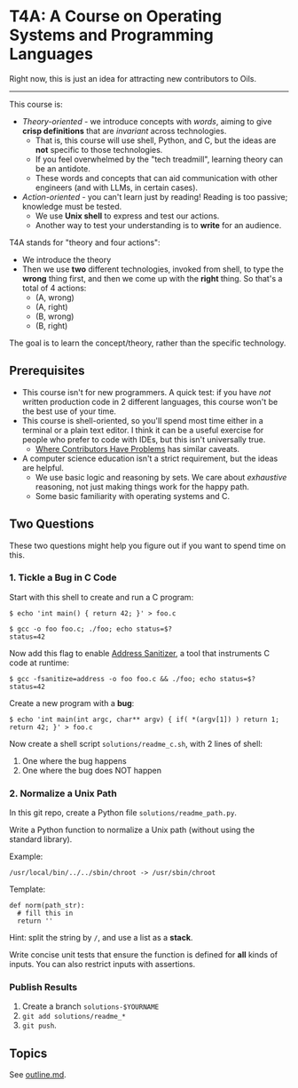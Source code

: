 T4A: A Course on Operating Systems and Programming Languages
===

Right now, this is just an idea for attracting new contributors to Oils.

---

This course is:

- *Theory-oriented* - we introduce concepts with *words*, aiming to give
  **crisp definitions** that are *invariant* across technologies.
  - That is, this course will use shell, Python, and C, but the ideas are
    **not** specific to those technologies.
  - If you feel overwhelmed by the "tech treadmill", learning theory can be an
    antidote.
  - These words and concepts that can aid communication with other engineers
    (and with LLMs, in certain cases).
- *Action-oriented* - you can't learn just by reading!  Reading is too passive;
  knowledge must be tested.
  - We use **Unix shell** to express and test our actions.
  - Another way to test your understanding is to **write** for an audience.

T4A stands for "theory and four actions":

- We introduce the theory
- Then we use **two** different technologies, invoked from shell, to type the **wrong**
  thing first, and then we come up with the **right** thing.  So that's a total of 4 actions:
  - (A, wrong)
  - (A, right)
  - (B, wrong)
  - (B, right)

The goal is to learn the concept/theory, rather than the specific technology.

## Prerequisites

- This course isn't for new programmers.  A quick test: if you have *not*
  written production code in 2 different languages, this course won't be the
  best use of your time.
- This course is shell-oriented, so you'll spend most time either in a terminal
  or a plain text editor.  I think it can be a useful exercise for people who
  prefer to code with IDEs, but this isn't universally true.
  - [Where Contributors Have Problems](https://github.com/oils-for-unix/oils/wiki/Where-Contributors-Have-Problems)
    has similar caveats.
- A computer science education isn't a strict requirement, but the ideas are
  helpful.
  - We use basic logic and reasoning by sets.  We care about *exhaustive*
    reasoning, not just making things work for the happy path.
  - Some basic familiarity with operating systems and C.  

## Two Questions

These two questions might help you figure out if you want to spend time on
this.

### 1. Tickle a Bug in C Code

Start with this shell to create and run a C program:

    $ echo 'int main() { return 42; }' > foo.c

    $ gcc -o foo foo.c; ./foo; echo status=$?
    status=42

Now add this flag to enable [Address Sanitizer][asan], a tool that instruments
C code at runtime:

[asan]: https://github.com/google/sanitizers/wiki/AddressSanitizer

    $ gcc -fsanitize=address -o foo foo.c && ./foo; echo status=$?
    status=42

Create a new program with a **bug**:

    $ echo 'int main(int argc, char** argv) { if( *(argv[1]) ) return 1; return 42; }' > foo.c

Now create a shell script `solutions/readme_c.sh`, with  2 lines of shell:

1. One where the bug happens
1. One where the bug does NOT happen

<!-- this tests shell tool usage and reading C, but not writing C -->

### 2. Normalize a Unix Path

In this git repo, create a Python file `solutions/readme_path.py`.

Write a Python function to normalize a Unix path (without using the
standard library).

Example:

    /usr/local/bin/../../sbin/chroot -> /usr/sbin/chroot

Template:

    def norm(path_str):
      # fill this in
      return ''

Hint: split the string by `/`, and use a list as a **stack**.

Write concise unit tests that ensure the function is defined for **all** kinds
of inputs.  You can also restrict inputs with assertions.

<!-- 
this tests data structures, coding skills, and reasoning with test cases
-->

### Publish Results

1. Create a branch `solutions-$YOURNAME`
1. `git add solutions/readme_*`
1. `git push`.

## Topics

See [outline.md](outline.md).
